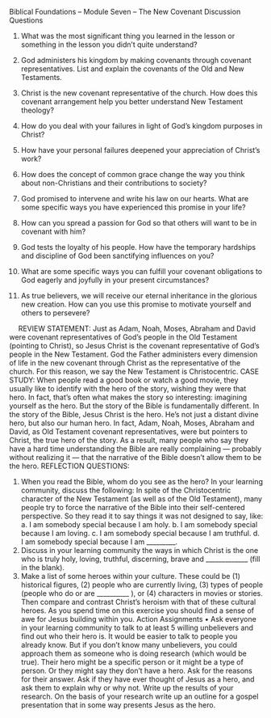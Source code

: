 Biblical Foundations – Module Seven – The New Covenant
Discussion Questions 

1.	What was the most significant thing you learned in the lesson or something in the lesson you didn’t quite understand?


2.	God administers his kingdom by making covenants through covenant representatives. List and explain the covenants of the Old and New Testaments.


3.	Christ is the new covenant representative of the church. How does this covenant arrangement help you better understand New Testament theology?


4.	How do you deal with your failures in light of God’s kingdom purposes in Christ?


5.	How have your personal failures deepened your appreciation of Christ’s work? 


6.	How does the concept of common grace change the way you think about non-Christians and their contributions to society?


7.	God promised to intervene and write his law on our hearts. What are some specific ways you have experienced this promise in your life?


8.	How can you spread a passion for God so that others will want to be in covenant with him? 


9.	God tests the loyalty of his people. How have the temporary hardships and discipline of God been sanctifying influences on you?


10.	What are some specific ways you can fulfill your covenant obligations to God eagerly and joyfully in your present circumstances?

11.	As true believers, we will receive our eternal inheritance in the glorious new creation. How can you use this promise to motivate yourself and others to persevere?

 
REVIEW STATEMENT: Just as Adam, Noah, Moses, Abraham and David were covenant representatives of God’s people in the Old Testament (pointing to Christ), so Jesus Christ is the covenant representative of God’s people in the New Testament. God the Father administers every dimension of life in the new covenant through Christ as the representative of the church. For this reason, we say the New Testament is Christocentric.
CASE STUDY: When people read a good book or watch a good movie, they usually like to identify with the hero of the story, wishing they were that hero. In fact, that’s often what makes the story so interesting: imagining yourself as the hero. But the story of the Bible is fundamentally different. In the story of the Bible, Jesus Christ is the hero. He’s not just a distant divine hero, but also our human hero. In fact, Adam, Noah, Moses, Abraham and David, as Old Testament covenant representatives, were but pointers to Christ, the true hero of the story. As a result, many people who say they have a hard time understanding the Bible are really complaining — probably without realizing it — that the narrative of the Bible doesn’t allow them to be the hero.
REFLECTION QUESTIONS:
1.	When you read the Bible, whom do you see as the hero? In your learning community, discuss the following: In spite of the Christocentric character of the New Testament (as well as of the Old Testament), many people try to force the narrative of the Bible into their self-centered perspective. So they read it to say things it was not designed to say, like:
a.	I am somebody special because I am holy.
b.	I am somebody special because I am loving.
c.	I am somebody special because I am truthful.
d.	I am somebody special because I am _________.
2.	Discuss in your learning community the ways in which Christ is the one who is truly holy, loving, truthful, discerning, brave and _____________ (fill in the blank). 
3.	Make a list of some heroes within your culture. These could be (1) historical figures, (2) people who are currently living, (3) types of people (people who do or are __________ ), or (4) characters in movies or stories. Then compare and contrast Christ’s heroism with that of these cultural heroes. As you spend time on this exercise you should find a sense of awe for Jesus building within you.
Action Assignments
•	Ask everyone in your learning community to talk to at least 5 willing unbelievers and find out who their hero is. It would be easier to talk to people you already know. But if you don’t know many unbelievers, you could approach them as someone who is doing research (which would be true). Their hero might be a specific person or it might be a type of person. Or they might say they don’t have a hero. Ask for the reasons for their answer. Ask if they have ever thought of Jesus as a hero, and ask them to explain why or why not. Write up the results of your research. On the basis of your research write up an outline for a gospel presentation that in some way presents Jesus as the hero. 
